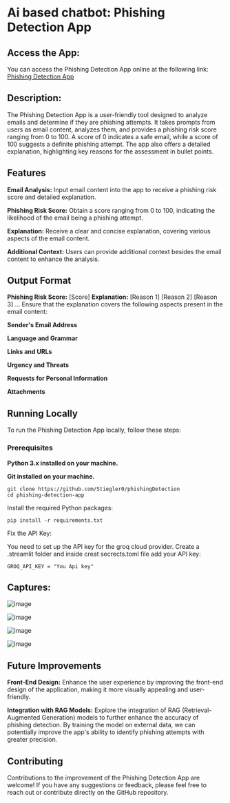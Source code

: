 # Ai based chatbot: Phishing Detection App

## Access the App:

You can access the Phishing Detection App online at the following link:
[Phishing Detection App](https://phishingdetectionapp.streamlit.app/)

## Description:
The Phishing Detection App is a user-friendly tool designed to  analyze emails and determine if they are phishing attempts. It takes prompts from users as email content, analyzes them, and provides a phishing risk score ranging from 0 to 100. A score of 0 indicates a safe email, while a score of 100 suggests a definite phishing attempt. The app also offers a detailed explanation, highlighting key reasons for the assessment in bullet points.

## Features
**Email Analysis:** Input email content into the app to receive a phishing risk score and detailed explanation.

**Phishing Risk Score:**  Obtain a score ranging from 0 to 100, indicating the likelihood of the email being a phishing attempt.

**Explanation:**  Receive a clear and concise explanation, covering various aspects of the email content.

**Additional Context:**  Users can provide additional context besides the email content to enhance the analysis.

## Output Format
**Phishing Risk Score:** [Score]
**Explanation:**
[Reason 1]
[Reason 2]
[Reason 3]
...
Ensure that the explanation covers the following aspects present in the email content:

**Sender's Email Address**

**Language and Grammar**

**Links and URLs**

**Urgency and Threats**

**Requests for Personal Information**

**Attachments**


## Running Locally
To run the Phishing Detection App locally, follow these steps:

### Prerequisites

**Python 3.x installed on your machine.**

**Git installed on your machine.**

```
git clone https://github.com/Stiegler0/phishingDetection
cd phishing-detection-app
```

Install the required Python packages:
```
pip install -r requirements.txt
```

Fix the API Key:

You need to set up the API key for the groq cloud provider. Create a  .streamlit folder and inside creat secrects.toml file  add your API key:

```
GROQ_API_KEY = "You Api key"
```

## Captures:
![image](https://github.com/Stiegler0/phishingDetection/assets/145070468/9011df82-f3ff-4eca-98f9-8230faf070fa)

![image](https://github.com/Stiegler0/phishingDetection/assets/145070468/632d593b-2b29-490a-ad71-852ed4c8a81a)

![image](https://github.com/Stiegler0/phishingDetection/assets/145070468/304eea9e-1a27-4c2c-a8b8-1547f291f68d)


![image](https://github.com/Stiegler0/phishingDetection/assets/145070468/dce21254-54f2-41f0-82a5-3a7f56216e73)


## Future Improvements
**Front-End Design:** Enhance the user experience by improving the front-end design of the application, making it more visually appealing and user-friendly.

**Integration with RAG Models:** Explore the integration of RAG (Retrieval-Augmented Generation) models to further enhance the accuracy of phishing detection. By training the model on external data, we can potentially improve the app's ability to identify phishing attempts with greater precision.

## Contributing
Contributions to the improvement of the Phishing Detection App are welcome! If you have any suggestions or feedback, please feel free to reach out or contribute directly on the GitHub repository.
